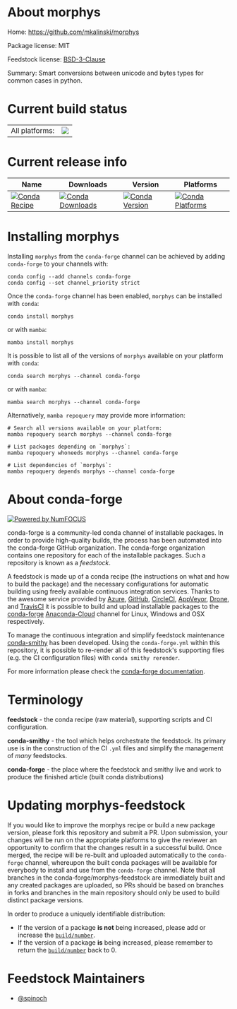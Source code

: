 About morphys
=============

Home: https://github.com/mkalinski/morphys

Package license: MIT

Feedstock license: [BSD-3-Clause](https://github.com/conda-forge/morphys-feedstock/blob/main/LICENSE.txt)

Summary: Smart conversions between unicode and bytes types for common cases in python.

Current build status
====================


<table><tr><td>All platforms:</td>
    <td>
      <a href="https://dev.azure.com/conda-forge/feedstock-builds/_build/latest?definitionId=18579&branchName=main">
        <img src="https://dev.azure.com/conda-forge/feedstock-builds/_apis/build/status/morphys-feedstock?branchName=main">
      </a>
    </td>
  </tr>
</table>

Current release info
====================

| Name | Downloads | Version | Platforms |
| --- | --- | --- | --- |
| [![Conda Recipe](https://img.shields.io/badge/recipe-morphys-green.svg)](https://anaconda.org/conda-forge/morphys) | [![Conda Downloads](https://img.shields.io/conda/dn/conda-forge/morphys.svg)](https://anaconda.org/conda-forge/morphys) | [![Conda Version](https://img.shields.io/conda/vn/conda-forge/morphys.svg)](https://anaconda.org/conda-forge/morphys) | [![Conda Platforms](https://img.shields.io/conda/pn/conda-forge/morphys.svg)](https://anaconda.org/conda-forge/morphys) |

Installing morphys
==================

Installing `morphys` from the `conda-forge` channel can be achieved by adding `conda-forge` to your channels with:

```
conda config --add channels conda-forge
conda config --set channel_priority strict
```

Once the `conda-forge` channel has been enabled, `morphys` can be installed with `conda`:

```
conda install morphys
```

or with `mamba`:

```
mamba install morphys
```

It is possible to list all of the versions of `morphys` available on your platform with `conda`:

```
conda search morphys --channel conda-forge
```

or with `mamba`:

```
mamba search morphys --channel conda-forge
```

Alternatively, `mamba repoquery` may provide more information:

```
# Search all versions available on your platform:
mamba repoquery search morphys --channel conda-forge

# List packages depending on `morphys`:
mamba repoquery whoneeds morphys --channel conda-forge

# List dependencies of `morphys`:
mamba repoquery depends morphys --channel conda-forge
```


About conda-forge
=================

[![Powered by
NumFOCUS](https://img.shields.io/badge/powered%20by-NumFOCUS-orange.svg?style=flat&colorA=E1523D&colorB=007D8A)](https://numfocus.org)

conda-forge is a community-led conda channel of installable packages.
In order to provide high-quality builds, the process has been automated into the
conda-forge GitHub organization. The conda-forge organization contains one repository
for each of the installable packages. Such a repository is known as a *feedstock*.

A feedstock is made up of a conda recipe (the instructions on what and how to build
the package) and the necessary configurations for automatic building using freely
available continuous integration services. Thanks to the awesome service provided by
[Azure](https://azure.microsoft.com/en-us/services/devops/), [GitHub](https://github.com/),
[CircleCI](https://circleci.com/), [AppVeyor](https://www.appveyor.com/),
[Drone](https://cloud.drone.io/welcome), and [TravisCI](https://travis-ci.com/)
it is possible to build and upload installable packages to the
[conda-forge](https://anaconda.org/conda-forge) [Anaconda-Cloud](https://anaconda.org/)
channel for Linux, Windows and OSX respectively.

To manage the continuous integration and simplify feedstock maintenance
[conda-smithy](https://github.com/conda-forge/conda-smithy) has been developed.
Using the ``conda-forge.yml`` within this repository, it is possible to re-render all of
this feedstock's supporting files (e.g. the CI configuration files) with ``conda smithy rerender``.

For more information please check the [conda-forge documentation](https://conda-forge.org/docs/).

Terminology
===========

**feedstock** - the conda recipe (raw material), supporting scripts and CI configuration.

**conda-smithy** - the tool which helps orchestrate the feedstock.
                   Its primary use is in the construction of the CI ``.yml`` files
                   and simplify the management of *many* feedstocks.

**conda-forge** - the place where the feedstock and smithy live and work to
                  produce the finished article (built conda distributions)


Updating morphys-feedstock
==========================

If you would like to improve the morphys recipe or build a new
package version, please fork this repository and submit a PR. Upon submission,
your changes will be run on the appropriate platforms to give the reviewer an
opportunity to confirm that the changes result in a successful build. Once
merged, the recipe will be re-built and uploaded automatically to the
`conda-forge` channel, whereupon the built conda packages will be available for
everybody to install and use from the `conda-forge` channel.
Note that all branches in the conda-forge/morphys-feedstock are
immediately built and any created packages are uploaded, so PRs should be based
on branches in forks and branches in the main repository should only be used to
build distinct package versions.

In order to produce a uniquely identifiable distribution:
 * If the version of a package **is not** being increased, please add or increase
   the [``build/number``](https://docs.conda.io/projects/conda-build/en/latest/resources/define-metadata.html#build-number-and-string).
 * If the version of a package **is** being increased, please remember to return
   the [``build/number``](https://docs.conda.io/projects/conda-build/en/latest/resources/define-metadata.html#build-number-and-string)
   back to 0.

Feedstock Maintainers
=====================

* [@spinoch](https://github.com/spinoch/)


